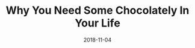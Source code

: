 ---
conference: Iowa Code Camp
location: Ankeny, Iowa
title: Why You Need Some Chocolately In Your Life
date: 2018-11-04
---